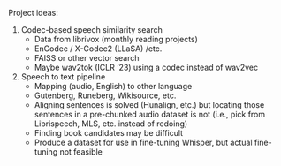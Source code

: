 Project ideas:

1. Codec-based speech similarity search
    - Data from librivox (monthly reading projects)
    - EnCodec / X-Codec2 (LLaSA) /etc.
    - FAISS or other vector search
    - Maybe wav2tok (ICLR ’23) using a codec instead of wav2vec
2. Speech to text pipeline
    - Mapping (audio, English) to other language
    - Gutenberg, Runeberg, Wikisource, etc.
    - Aligning sentences is solved (Hunalign, etc.) but locating those sentences in a pre-chunked audio dataset is not (i.e., pick from Librispeech, MLS, etc. instead of redoing)
    - Finding book candidates may be difficult
    - Produce a dataset for use in fine-tuning Whisper, but actual fine-tuning not feasible
